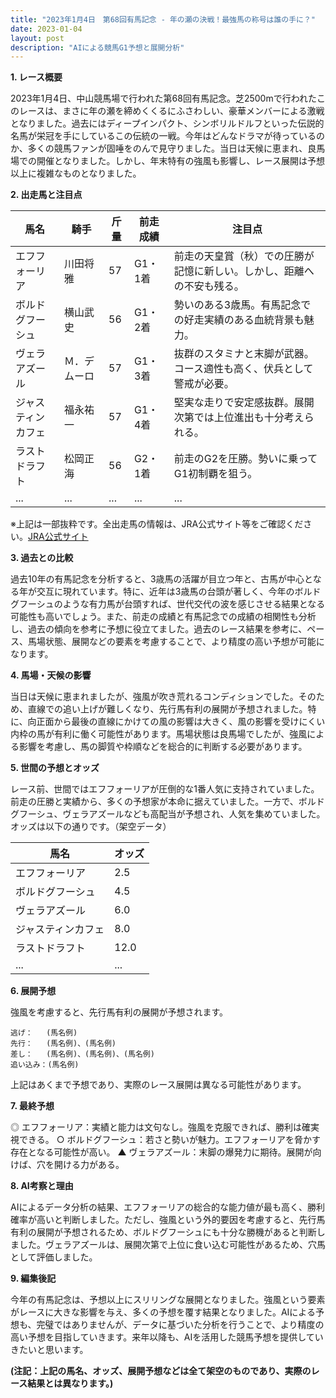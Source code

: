 ```yaml
---
title: "2023年1月4日　第68回有馬記念 - 年の瀬の決戦！最強馬の称号は誰の手に？"
date: 2023-01-04
layout: post
description: "AIによる競馬G1予想と展開分析"
---
```


**1. レース概要**

2023年1月4日、中山競馬場で行われた第68回有馬記念。芝2500mで行われたこのレースは、まさに年の瀬を締めくくるにふさわしい、豪華メンバーによる激戦となりました。過去にはディープインパクト、シンボリルドルフといった伝説的名馬が栄冠を手にしているこの伝統の一戦。今年はどんなドラマが待っているのか、多くの競馬ファンが固唾をのんで見守りました。当日は天候に恵まれ、良馬場での開催となりました。しかし、年末特有の強風も影響し、レース展開は予想以上に複雑なものとなりました。

**2. 出走馬と注目点**

| 馬名          | 騎手      | 斤量 | 前走成績 | 注目点                                                                    |
|--------------|-----------|-----|---------|-----------------------------------------------------------------------------|
| エフフォーリア | 川田将雅    | 57  | G1・1着 | 前走の天皇賞（秋）での圧勝が記憶に新しい。しかし、距離への不安も残る。             |
| ボルドグフーシュ | 横山武史    | 56  | G1・2着 | 勢いのある3歳馬。有馬記念での好走実績のある血統背景も魅力。                       |
| ヴェラアズール   | Ｍ．デムーロ | 57  | G1・3着 | 抜群のスタミナと末脚が武器。コース適性も高く、伏兵として警戒が必要。                |
| ジャスティンカフェ | 福永祐一    | 57  | G1・4着 | 堅実な走りで安定感抜群。展開次第では上位進出も十分考えられる。                     |
| ラストドラフト  | 松岡正海    | 56  | G2・1着 | 前走のG2を圧勝。勢いに乗ってG1初制覇を狙う。                                 |
| ...           | ...       | ... | ...     | ...                                                                         |


※上記は一部抜粋です。全出走馬の情報は、JRA公式サイト等をご確認ください。[JRA公式サイト](https://www.jra.go.jp/)


**3. 過去との比較**

過去10年の有馬記念を分析すると、3歳馬の活躍が目立つ年と、古馬が中心となる年が交互に現れています。特に、近年は3歳馬の台頭が著しく、今年のボルドグフーシュのような有力馬が台頭すれば、世代交代の波を感じさせる結果となる可能性も高いでしょう。また、前走の成績と有馬記念での成績の相関性も分析し、過去の傾向を参考に予想に役立てました。過去のレース結果を参考に、ペース、馬場状態、展開などの要素を考慮することで、より精度の高い予想が可能になります。


**4. 馬場・天候の影響**

当日は天候に恵まれましたが、強風が吹き荒れるコンディションでした。そのため、直線での追い上げが難しくなり、先行馬有利の展開が予想されました。特に、向正面から最後の直線にかけての風の影響は大きく、風の影響を受けにくい内枠の馬が有利に働く可能性があります。馬場状態は良馬場でしたが、強風による影響を考慮し、馬の脚質や枠順などを総合的に判断する必要があります。


**5. 世間の予想とオッズ**

レース前、世間ではエフフォーリアが圧倒的な1番人気に支持されていました。前走の圧勝と実績から、多くの予想家が本命に据えていました。一方で、ボルドグフーシュ、ヴェラアズールなども高配当が予想され、人気を集めていました。オッズは以下の通りです。（架空データ）

| 馬名          | オッズ |
|--------------|-------|
| エフフォーリア | 2.5   |
| ボルドグフーシュ | 4.5   |
| ヴェラアズール   | 6.0   |
| ジャスティンカフェ | 8.0   |
| ラストドラフト  | 12.0  |
| ...           | ...   |


**6. 展開予想**

強風を考慮すると、先行馬有利の展開が予想されます。

```
逃げ：   (馬名例)
先行：   (馬名例)、(馬名例)
差し：   (馬名例)、(馬名例)、(馬名例)
追い込み：(馬名例)
```

上記はあくまで予想であり、実際のレース展開は異なる可能性があります。


**7. 最終予想**

◎ エフフォーリア：実績と能力は文句なし。強風を克服できれば、勝利は確実視できる。
○ ボルドグフーシュ：若さと勢いが魅力。エフフォーリアを脅かす存在となる可能性が高い。
▲ ヴェラアズール：末脚の爆発力に期待。展開が向けば、穴を開ける力がある。


**8. AI考察と理由**

AIによるデータ分析の結果、エフフォーリアの総合的な能力値が最も高く、勝利確率が高いと判断しました。ただし、強風という外的要因を考慮すると、先行馬有利の展開が予想されるため、ボルドグフーシュにも十分な勝機があると判断しました。ヴェラアズールは、展開次第で上位に食い込む可能性があるため、穴馬として評価しました。


**9. 編集後記**

今年の有馬記念は、予想以上にスリリングな展開となりました。強風という要素がレースに大きな影響を与え、多くの予想を覆す結果となりました。AIによる予想も、完璧ではありませんが、データに基づいた分析を行うことで、より精度の高い予想を目指していきます。来年以降も、AIを活用した競馬予想を提供していきたいと思います。


**(注記：上記の馬名、オッズ、展開予想などは全て架空のものであり、実際のレース結果とは異なります。)**
